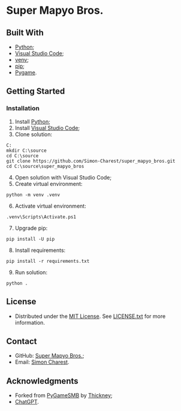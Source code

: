 # Super Mapyo Bros.

## Built With
- [Python](https://www.python.org);
- [Visual Studio Code](https://code.visualstudio.com);
- [venv](https://docs.python.org/library/venv);
- [pip](https://pip.pypa.io);
- [Pygame](https://www.pygame.org).

## Getting Started

### Installation
1. Install [Python](https://www.python.org/downloads/);
2. Install [Visual Studio Code](https://code.visualstudio.com/download);
3. Clone solution:
```
C:
mkdir C:\source
cd C:\source
git clone https://github.com/Simon-Charest/super_mapyo_bros.git
cd C:\source\super_mapyo_bros
```
4. Open solution with Visual Studio Code;
5. Create virtual environment:
```
python -m venv .venv
```
6. Activate virtual environment:
```
.venv\Scripts\Activate.ps1
```
7. Upgrade pip:
```
pip install -U pip
```
8. Install requirements:
```
pip install -r requirements.txt
```
9. Run solution:
```
python .
```

## License
- Distributed under the [MIT License](https://opensource.org/license/mit/). See [LICENSE.txt](./LICENSE.txt) for more information.

## Contact
- GitHub: [Super Mapyo Bros.](https://github.com/Simon-Charest/super_mapyo_bros);
- Email: [Simon Charest](mailto:simoncharest@gmail.com).

## Acknowledgments
- Forked from [PyGameSMB](https://github.com/Thickney/PyGameSMB) by [Thickney](https://github.com/Thickney);
- [ChatGPT](https://chat.openai.com/).
